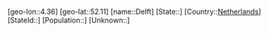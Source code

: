 ﻿---
location: [52.11,4.36]
type: City
tags:
- geo/City


SpocWebEntityId: 29739
isDeleted: false
confidential: public

---
[geo-lon::4.36]
[geo-lat::52.11]
[name::Delft]
[State::]
[Country::[Netherlands](geo/Continent/Europe/Netherlands.md)]
[StateId::]
[Population::]
[Unknown::]

